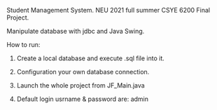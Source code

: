 Student Management System. NEU 2021 full summer CSYE 6200 Final Project.

Manipulate database with jdbc and Java Swing.

How to run:

1. Create a local database and execute .sql file into it.

2. Configuration your own database connection. 

3. Launch the whole project from JF_Main.java

4. Default login usrname & password are: admin
